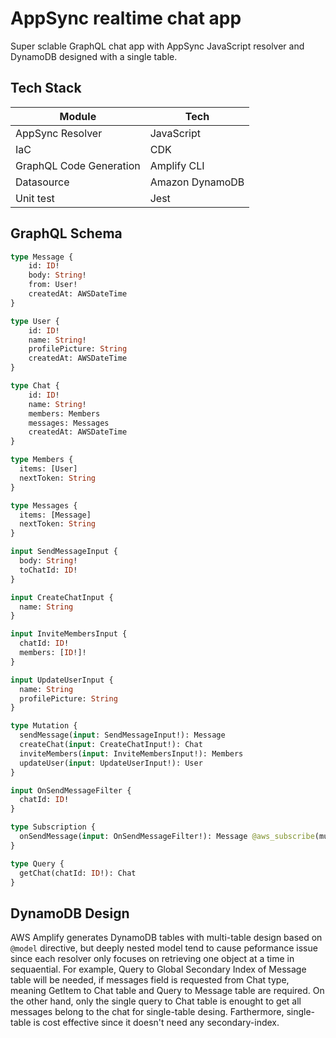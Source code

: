 # AppSync realtime chat app

Super sclable GraphQL chat app with AppSync JavaScript resolver and DynamoDB designed with a single table.

## Tech Stack

| Module                 | Tech                      |
|------------------------|---------------------------|
| AppSync Resolver       | JavaScript                |
| IaC                    | CDK                       |
| GraphQL Code Generation| Amplify CLI               |
| Datasource             | Amazon DynamoDB           |
| Unit test              | Jest                      |

## GraphQL Schema

```graphql
type Message {
    id: ID!
    body: String!
    from: User!
    createdAt: AWSDateTime
}

type User {
    id: ID!
    name: String!
    profilePicture: String
    createdAt: AWSDateTime
}

type Chat {
    id: ID!
    name: String!
    members: Members
    messages: Messages
    createdAt: AWSDateTime
}

type Members {
  items: [User]
  nextToken: String
}

type Messages {
  items: [Message]
  nextToken: String
}

input SendMessageInput {
  body: String!
  toChatId: ID!
}

input CreateChatInput {
  name: String
}

input InviteMembersInput {
  chatId: ID!
  members: [ID!]!
}

input UpdateUserInput {
  name: String
  profilePicture: String 
}

type Mutation {
  sendMessage(input: SendMessageInput!): Message
  createChat(input: CreateChatInput!): Chat
  inviteMembers(input: InviteMembersInput!): Members
  updateUser(input: UpdateUserInput!): User
}

input OnSendMessageFilter {
  chatId: ID!
}

type Subscription {
  onSendMessage(input: OnSendMessageFilter!): Message @aws_subscribe(mutations: ["sendMessage"])
}

type Query {
  getChat(chatId: ID!): Chat
}
```

## DynamoDB Design
AWS Amplify generates DynamoDB tables with multi-table design based on `@model` directive, but deeply nested model tend to cause peformance issue since each resolver only focuses on retrieving one object at a time in sequaential. For example, Query to Global Secondary Index of Message table will be needed, if messages field is requested from Chat type, meaning GetItem to Chat table and Query to Message table are required. On the other hand, only the single query to Chat table is enought to get all messages belong to the chat for single-table desing. Farthermore, single-table is cost effective since it doesn't need any secondary-index.

